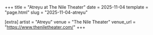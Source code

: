 +++
title = "Atreyu at The Nile Theater"
date = 2025-11-04
template = "page.html"
slug = "2025-11-04-atreyu"

[extra]
artist = "Atreyu"
venue = "The Nile Theater"
venue_url = "https://www.theniletheater.com/"
+++

